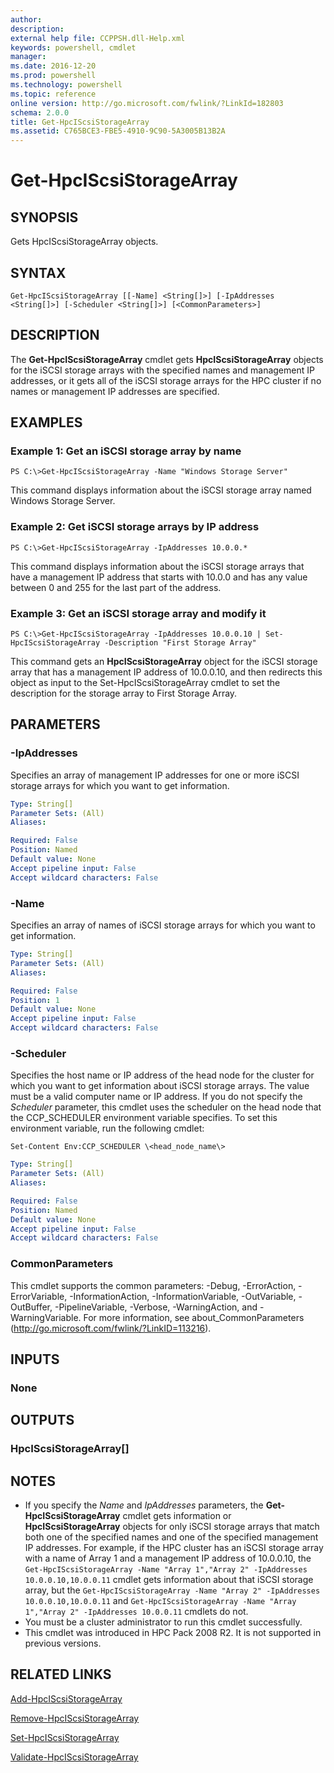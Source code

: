 ```yaml
---
author:
description:
external help file: CCPPSH.dll-Help.xml
keywords: powershell, cmdlet
manager:
ms.date: 2016-12-20
ms.prod: powershell
ms.technology: powershell
ms.topic: reference
online version: http://go.microsoft.com/fwlink/?LinkId=182803
schema: 2.0.0
title: Get-HpcIScsiStorageArray
ms.assetid: C765BCE3-FBE5-4910-9C90-5A3005B13B2A
---
```


# Get-HpcIScsiStorageArray

## SYNOPSIS
Gets HpcIScsiStorageArray objects.

## SYNTAX

```
Get-HpcIScsiStorageArray [[-Name] <String[]>] [-IpAddresses <String[]>] [-Scheduler <String[]>] [<CommonParameters>]
```

## DESCRIPTION
The **Get-HpcIScsiStorageArray** cmdlet gets **HpcIScsiStorageArray** objects for the iSCSI storage arrays with the specified names and management IP addresses, or it gets all of the iSCSI storage arrays for the HPC cluster if no names or management IP addresses are specified.

## EXAMPLES

### Example 1: Get an iSCSI storage array by name
```
PS C:\>Get-HpcIScsiStorageArray -Name "Windows Storage Server"
```

This command displays information about the iSCSI storage array named Windows Storage Server.

### Example 2: Get iSCSI storage arrays by IP address
```
PS C:\>Get-HpcIScsiStorageArray -IpAddresses 10.0.0.*
```

This command displays information about the iSCSI storage arrays that have a management IP address that starts with 10.0.0 and has any value between 0 and 255 for the last part of the address.

### Example 3: Get an iSCSI storage array and modify it
```
PS C:\>Get-HpcIScsiStorageArray -IpAddresses 10.0.0.10 | Set-HpcIScsiStorageArray -Description "First Storage Array"
```

This command gets an **HpcIScsiStorageArray** object for the iSCSI storage array that has a management IP address of 10.0.0.10, and then redirects this object as input to the Set-HpcIScsiStorageArray cmdlet to set the description for the storage array to First Storage Array.

## PARAMETERS

### -IpAddresses
Specifies an array of management IP addresses for one or more iSCSI storage arrays for which you want to get information.

```yaml
Type: String[]
Parameter Sets: (All)
Aliases:

Required: False
Position: Named
Default value: None
Accept pipeline input: False
Accept wildcard characters: False
```

### -Name
Specifies an array of names of iSCSI storage arrays for which you want to get information.

```yaml
Type: String[]
Parameter Sets: (All)
Aliases:

Required: False
Position: 1
Default value: None
Accept pipeline input: False
Accept wildcard characters: False
```

### -Scheduler
Specifies the host name or IP address of the head node for the cluster for which you want to get information about iSCSI storage arrays.
The value must be a valid computer name or IP address.
If you do not specify the *Scheduler* parameter, this cmdlet uses the scheduler on the head node that the CCP_SCHEDULER environment variable specifies.
To set this environment variable, run the following cmdlet:

`Set-Content Env:CCP_SCHEDULER \<head_node_name\>`

```yaml
Type: String[]
Parameter Sets: (All)
Aliases:

Required: False
Position: Named
Default value: None
Accept pipeline input: False
Accept wildcard characters: False
```

### CommonParameters
This cmdlet supports the common parameters: -Debug, -ErrorAction, -ErrorVariable, -InformationAction, -InformationVariable, -OutVariable, -OutBuffer, -PipelineVariable, -Verbose, -WarningAction, and -WarningVariable. For more information, see about_CommonParameters (http://go.microsoft.com/fwlink/?LinkID=113216).

## INPUTS

### None

## OUTPUTS

### HpcIScsiStorageArray[]

## NOTES
* If you specify the *Name* and *IpAddresses* parameters, the **Get-HpcIScsiStorageArray** cmdlet gets information or **HpcIScsiStorageArray** objects for only iSCSI storage arrays that match both one of the specified names and one of the specified management IP addresses. For example, if the HPC cluster has an iSCSI storage array with a name of Array 1 and a management IP address of 10.0.0.10, the `Get-HpcIScsiStorageArray -Name "Array 1","Array 2" -IpAddresses 10.0.0.10,10.0.0.11` cmdlet gets information about that iSCSI storage array, but the `Get-HpcIScsiStorageArray -Name "Array 2" -IpAddresses 10.0.0.10,10.0.0.11` and `Get-HpcIScsiStorageArray -Name "Array 1","Array 2" -IpAddresses 10.0.0.11` cmdlets do not.
* You must be a cluster administrator to run this cmdlet successfully.
* This cmdlet was introduced in HPC Pack 2008 R2. It is not supported in previous versions.

## RELATED LINKS

[Add-HpcIScsiStorageArray](./Add-HpcIScsiStorageArray.md)

[Remove-HpcIScsiStorageArray](./Remove-HpcIScsiStorageArray.md)

[Set-HpcIScsiStorageArray](./Set-HpcIScsiStorageArray.md)

[Validate-HpcIScsiStorageArray](./Validate-HpcIScsiStorageArray.md)
